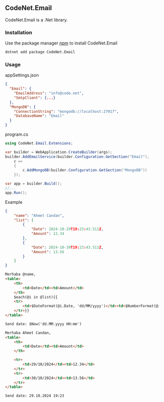 ﻿## CodeNet.Email

CodeNet.Email is a .Net library.

### Installation

Use the package manager [npm](https://www.nuget.org/packages/CodeNet.Email/) to install CodeNet.Email

```bash
dotnet add package CodeNet.Email
```

### Usage
appSettings.json
```json
{
  "Email": {
    "EmailAddress": "info@code.net",
    "SmtpClient": {...}
  },
  "MongoDB": {
    "ConnectionString": "mongodb://localhost:27017",
    "DatabaseName": "Email"
  }
}
```
program.cs
```csharp
using CodeNet.Email.Extensions;

var builder = WebApplication.CreateBuilder(args);
builder.AddEmailService(builder.Configuration.GetSection("Email"), 
    c => 
    {
        c.AddMongoDB(builder.Configuration.GetSection("MongoDB"))
    });

var app = builder.Build();
//...
app.Run();
```

Example
```json
{
    "name": "Ahmet Candan",
    "list": [
        {
            "Date": 2024-10-29T19:23:43.511Z,
            "Amount": 12.34
        },
        {
            "Date": 2024-10-30T19:23:43.511Z,
            "Amount": 13.56
        }
    ]
}
```
```html
Merhaba @name,
<table>
    <th>
        <td>Date</td><td>Amount</td>
    </th>
    $each(@i in @list){{
    <tr>
        <td>$DateFormat(@i.Date, 'dd/MM/yyyy')</td><td>$NumberFormat(@i.Amount, 'N')</td>
    </tr>}}
</table>

Send date: $Now('dd.MM.yyyy HH:mm')
```
```html
Merhaba Ahmet Candan,
<table>
    <th>
        <td>Date</td><td>Amount</td>
    </th>

    <tr>
        <td>29/10/2024</td><td>12.34</td>
    </tr>
    <tr>
        <td>30/10/2024</td><td>13.56</td>
    </tr>
</table>

Send date: 29.10.2024 19:23
```